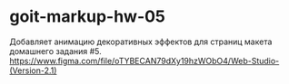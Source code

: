 # goit-markup-hw-05
Добавляет анимацию декоративных эффектов для страниц макета домашнего задания #5. https://www.figma.com/file/oTYBECAN79dXy19hzWObO4/Web-Studio-(Version-2.1)
